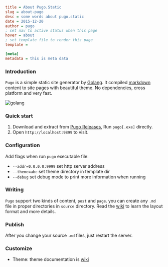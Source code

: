 ```ini
title = About Pugo.Static
slug = about-pugo
desc = some words about pugo.static
date = 2015-12-20
author = pugo
; set nav to active status when this page
hover = about
; set template file to render this page
template =

[meta]
metadata = this is meta data
```

### Introduction

`Pugo` is a simple static site generator by [Golang](https://golang.org). It compiled [markdown](https://help.github.com/articles/markdown-basics/) content to site pages with beautiful theme. No dependencies, cross platform and very fast.

![golang](/static/media/golang.png)

### Quick start

1. Download and extract from [Pugo Releases](http://pugo.io), Run `pugo[.exe]` directly.
2. Open `http://localhost:9899` to visit.


### Configuration

Add flags when run `pugo` executable file:

- `--addr=0.0.0.0:9999` set http server address
- `--theme=abc` set theme directory in template dir
- `--debug` set debug mode to print more information when running

### Writing

`Pugo` support two kinds of content, `post` and `page`. you can create any `.md` file in proper directories in `source` directory. Read the [wiki](#) to learn the layout format and more details.

### Publish

After you change your source `.md` files, just restart the server.

### Customize

- Theme: theme documentation is [wiki](http://pugo.io/docs/templates.html)
